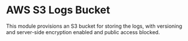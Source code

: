 # AWS S3 Logs Bucket

This module provisions an S3 bucket for storing the logs, with versioning and server-side encryption enabled and public access blocked.
